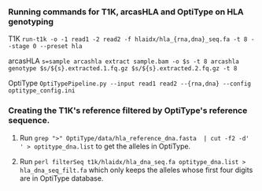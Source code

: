 ### Running commands for T1K, arcasHLA and OptiType on HLA genotyping
T1K
`
run-t1k -o -1 read1 -2 read2 -f hlaidx/hla_{rna,dna}_seq.fa -t 8 --stage 0 --preset hla
`

arcasHLA
`
s=sample
arcashla extract sample.bam -o $s -t 8
arcashla genotype $s/${s}.extracted.1.fq.gz $s/${s}.extracted.2.fq.gz -t 8
`

OptiType
`
OptiTypePipeline.py --input read1 read2 --{rna,dna} --config optitype_config.ini
`

### Creating the T1K's reference filtered by OptiType's reference sequence.

1. Run `grep ">" OptiType/data/hla_reference_dna.fasta  | cut -f2 -d' ' > optitype_dna.list` to get the alleles in OptiType.

2. Run `perl filterSeq t1k/hlaidx/hla_dna_seq.fa optitype_dna.list > hla_dna_seq_filt.fa` which only keeps the alleles whose first four digits are in OptiType database.
